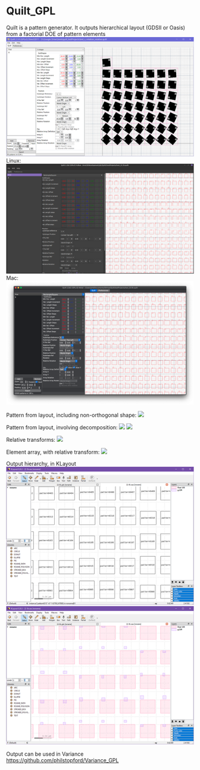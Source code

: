 # Quilt_GPL
Quilt is a pattern generator. It outputs hierarchical layout (GDSII or Oasis) from a factorial DOE of pattern elements
![](https://github.com/philstopford/Quilt_GPL/blob/master/Documentation/images/versions/2.3_pattern_extents.png)
Linux:
![](https://github.com/philstopford/Quilt_GPL/blob/master/Documentation/images/Quilt220Gtk_patt.png)
Mac:
![](https://github.com/philstopford/Quilt_GPL/blob/master/Documentation/images/Quilt220Mac_patt.png)

Pattern from layout, including non-orthogonal shape:
![](https://github.com/philstopford/Quilt3_dev/blob/master/Documentation/images/non_ortho_and_orth__samelayer.png)

Pattern from layout, involving decomposition:
![](https://github.com/philstopford/Quilt3_dev/blob/master/Documentation/images/versions/3.0_decomp.png)
![](https://github.com/philstopford/Quilt3_dev/blob/master/Documentation/images/non_ortho_decomp_samelayer.png)

Relative transforms:
![](https://github.com/philstopford/Quilt3_dev/blob/master/Documentation/images/relative_rotation_pivot_4.png)

Element array, with relative transform:
![](https://github.com/philstopford/Quilt3_dev/blob/master/Documentation/images/array_rel_rot_3.png)

Output hierarchy, in KLayout
![](https://github.com/philstopford/Quilt_GPL/blob/master/Documentation/images/hierarchical_oasis_2.PNG)
![](https://github.com/philstopford/Quilt_GPL/blob/master/Documentation/images/hierarchical_oasis_3.PNG)

Output can be used in Variance https://github.com/philstopford/Variance_GPL
